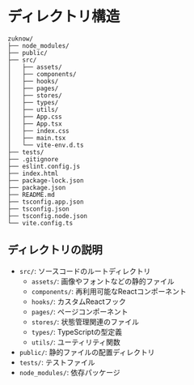 # ディレクトリ構造

```
zuknow/
├── node_modules/
├── public/
├── src/
│   ├── assets/
│   ├── components/
│   ├── hooks/
│   ├── pages/
│   ├── stores/
│   ├── types/
│   ├── utils/
│   ├── App.css
│   ├── App.tsx
│   ├── index.css
│   ├── main.tsx
│   └── vite-env.d.ts
├── tests/
├── .gitignore
├── eslint.config.js
├── index.html
├── package-lock.json
├── package.json
├── README.md
├── tsconfig.app.json
├── tsconfig.json
├── tsconfig.node.json
└── vite.config.ts
```

## ディレクトリの説明

- `src/`: ソースコードのルートディレクトリ
  - `assets/`: 画像やフォントなどの静的ファイル
  - `components/`: 再利用可能なReactコンポーネント
  - `hooks/`: カスタムReactフック
  - `pages/`: ページコンポーネント
  - `stores/`: 状態管理関連のファイル
  - `types/`: TypeScriptの型定義
  - `utils/`: ユーティリティ関数
- `public/`: 静的ファイルの配置ディレクトリ
- `tests/`: テストファイル
- `node_modules/`: 依存パッケージ
